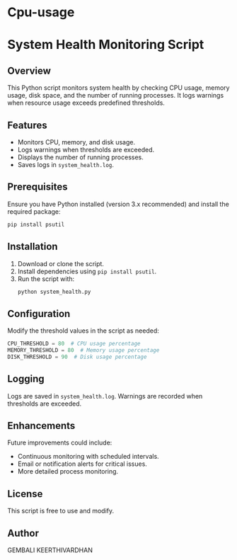 # Cpu-usage
# System Health Monitoring Script

## Overview
This Python script monitors system health by checking CPU usage, memory usage, disk space, and the number of running processes. It logs warnings when resource usage exceeds predefined thresholds.

## Features
- Monitors CPU, memory, and disk usage.
- Logs warnings when thresholds are exceeded.
- Displays the number of running processes.
- Saves logs in `system_health.log`.

## Prerequisites
Ensure you have Python installed (version 3.x recommended) and install the required package:

```bash
pip install psutil
```

## Installation
1. Download or clone the script.
2. Install dependencies using `pip install psutil`.
3. Run the script with:
   ```bash
   python system_health.py
   ```

## Configuration
Modify the threshold values in the script as needed:
```python
CPU_THRESHOLD = 80  # CPU usage percentage
MEMORY_THRESHOLD = 80  # Memory usage percentage
DISK_THRESHOLD = 90  # Disk usage percentage
```

## Logging
Logs are saved in `system_health.log`. Warnings are recorded when thresholds are exceeded.

## Enhancements
Future improvements could include:
- Continuous monitoring with scheduled intervals.
- Email or notification alerts for critical issues.
- More detailed process monitoring.

## License
This script is free to use and modify.

## Author
GEMBALI KEERTHIVARDHAN


